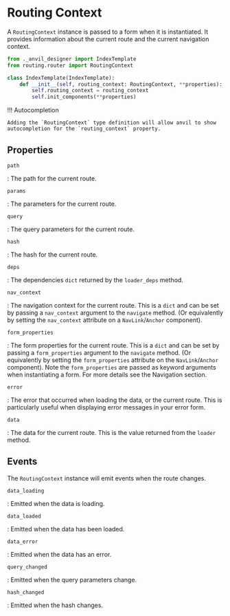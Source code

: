 # Routing Context

A `RoutingContext` instance is passed to a form when it is instantiated.
It provides information about the current route and the current navigation context.

```python
from ._anvil_designer import IndexTemplate
from routing.router import RoutingContext

class IndexTemplate(IndexTemplate):
    def __init__(self, routing_context: RoutingContext, **properties):
        self.routing_context = routing_context
        self.init_components(**properties)

```

!!! Autocompletion

    Adding the `RoutingContext` type definition will allow anvil to show autocompletion for the `routing_context` property.

## Properties

`path`

: The path for the current route.

`params`

: The parameters for the current route.

`query`

: The query parameters for the current route.

`hash`

: The hash for the current route.

`deps`

: The dependencies `dict` returned by the `loader_deps` method.

`nav_context`

: The navigation context for the current route. This is a `dict` and can be set by passing a `nav_context` argument to the `navigate` method. (Or equivalently by setting the `nav_context` attribute on a `NavLink`/`Anchor` component).

`form_properties`

: The form properties for the current route. This is a `dict` and can be set by passing a `form_properties` argument to the `navigate` method. (Or equivalently by setting the `form_properties` attribute on the `NavLink`/`Anchor` component). Note the `form_properties` are passed as keyword arguments when instantiating a form. For more details see the Navigation section.

`error`

: The error that occurred when loading the data, or the current route. This is particularly useful when displaying error messages in your error form.

`data`

: The data for the current route. This is the value returned from the `loader` method.

<!-- `match`

: The `Match` instance for the current route.

`location`

: The `Location` instance for the current route.

`route`

: The `Route` instance for the current route. -->

## Events

<!-- TODO determine if we should raise these events after form show e.g. should the query change event be fired after the form is shown -->

The `RoutingContext` instance will emit events when the route changes.

`data_loading`

: Emitted when the data is loading.

`data_loaded`

: Emitted when the data has been loaded.

`data_error`

: Emitted when the data has an error.

`query_changed`

: Emitted when the query parameters change.

`hash_changed`

: Emitted when the hash changes.
